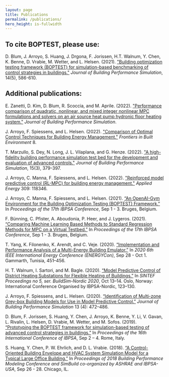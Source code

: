 ```yaml
---
layout: page
title: Publications
permalink: /publications/
hero_height: is-fullwidth
---
```


## To cite BOPTEST, please use:
D. Blum, J. Arroyo, S. Huang, J. Drgona, F. Jorissen, H.T. Walnum, Y. Chen, K. Benne, D. Vrabie, M. Wetter, and L. Helsen. (2021). ["Building optimization testing framework (BOPTEST) for simulation-based benchmarking of control strategies in buildings."](https://doi.org/10.1080/19401493.2021.1986574) *Journal of Building Performance Simulation*, 14(5), 586-610.

## Additional publications:
E. Zanetti, D. Kim, D. Blum, R. Scoccia, and M. Aprile. (2022). ["Performance comparison of quadratic, nonlinear, and mixed integer nonlinear MPC formulations and solvers on an air source heat pump hydronic floor heating system."](https://doi.org/10.1080/19401493.2022.2120631) *Journal of Building Performance Simulation*.

J. Arroyo, F. Spiessens, and L. Helsen. (2022). ["Comparison of Optimal Control Techniques for Building Energy Management."](https://doi.org/10.3389/fbuil.2022.849754) *Frontiers in Built Environment* 8.

T. Marzullo, S. Dey, N. Long, J. L. Vilaplana, and G. Henze. (2022). ["A high-fidelity building performance simulation test bed for the development and evaluation of advanced controls."](https://doi.org/10.1080/19401493.2022.2058091) *Journal of Building Performance Simulation*, 15(3), 379-397.

J. Arroyo, C. Manna, F. Spiessens, and L. Helsen. (2022). ["Reinforced model predictive control (RL-MPC) for building energy management."](https://doi.org/10.1016/j.apenergy.2021.118346) *Applied Energy* 309: 118346.

J. Arroyo, C. Manna, F. Spiessens, and L. Helsen. (2021). [“An OpenAI-Gym Environment for the Building Optimization Testing (BOPTEST) Framework.”](https://www.researchgate.net/profile/Javier-Arroyo/publication/354386346_An_OpenAI-Gym_environment_for_the_Building_Optimization_Testing_BOPTEST_framework/links/613616690360302a0082ffc1/An-OpenAI-Gym-environment-for-the-Building-Optimization-Testing-BOPTEST-framework.pdf) In *Proceedings of the 17th IBPSA Conference*, Sep 1 - 3. Bruges, Belgium.

F. Bünning, C. Pfister, A. Aboudonia, P. Heer, and J. Lygeros. (2021). [“Comparing Machine Learning Based Methods to Standard Regression Methods for MPC on a Virtual Testbed.”](https://www.research-collection.ethz.ch/bitstream/handle/20.500.11850/524933/BS2021_finalVersion.pdf?sequence=1&isAllowed=y) In *Proceedings of the 17th IBPSA Conference*, Sep 1 - 3. Bruges, Belgium.

T. Yang, K. Filonenko, K. Arendt, and C. Veje. (2020). [“Implementation and Performance Analysis of a Multi-Energy Building Emulator.”](https://ieeexplore.ieee.org/document/9236623) In *2020 6th IEEE International Energy Conference (ENERGYCon)*, Sep 28 - Oct 1. Gammarth, Tunisia, 451–456.

H. T. Walnum, I. Sartori, and M. Bagle. (2020). [“Model Predictive Control of District Heating Substations for Flexible Heating of Buildings.”](https://sintef.brage.unit.no/sintef-xmlui/handle/11250/2683181) In *SINTEF Proceedings no 5, ser. BuildSim-Nordic 2020*, Oct 13–14. Oslo, Norway: International Conference Organised by IBPSA-Nordic, 123–130.

J. Arroyo, F. Spiessens, and L. Helsen. (2020). [“Identification of Multi-zone Grey-box Building Models for Use in Model Predictive Control.”](https://doi.org/10.1080/19401493.2020.1770861) *Journal of Building Performance Simulation* 13 (4): 472–486.

D. Blum, F. Jorissen, S. Huang, Y. Chen, J. Arroyo, K. Benne, Y. Li, V. Gavan, L. Rivalin, L. Helsen, D. Vrabie, M. Wetter, and M. Sofos. (2019). [“Prototyping the BOPTEST framework for simulation-based testing of advanced control strategies in buildings.”](http://www.ibpsa.org/proceedings/BS2019/BS2019_211276.pdf) In *Proceedings of the 16th International Conference of IBPSA*, Sep 2 – 4. Rome, Italy.

S. Huang, Y. Chen, P. W. Ehrlich, and D. L. Vrabie. (2018). [“A Control-Oriented Building Envelope and HVAC System Simulation Model for a Typical Large Office Building.”](https://www.ashrae.org/File%20Library/Conferences/Specialty%20Conferences/2018%20Building%20Performance%20Analysis%20Conference%20and%20SimBuild/Papers/C101.pdf) In *Proceedings of 2018 Building Performance Modeling Conference and SimBuild co-organized by ASHRAE and IBPSA-USA*, Sep 26 - 28. Chicago, IL.
